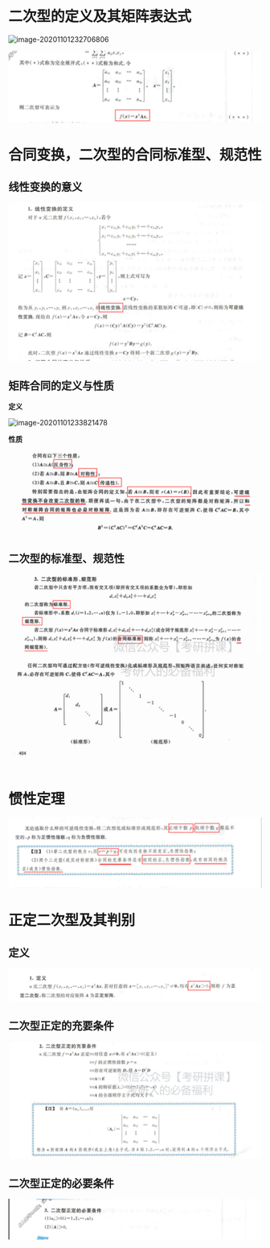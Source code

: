 # 二次型的定义及其矩阵表达式

![image-20201101232706806](https://gitee.com/HaitoChan/upload-pic-typora/raw/master/null/image-20201101232706806.png)

![image-20201101233422410](7%E3%80%81%E4%BA%8C%E6%AC%A1%E5%9E%8B.assets/image-20201101233422410.png)

# 合同变换，二次型的合同标准型、规范性

## 线性变换的意义

![image-20201101233559181](7%E3%80%81%E4%BA%8C%E6%AC%A1%E5%9E%8B.assets/image-20201101233559181.png)

## 矩阵合同的定义与性质

**定义**

![image-20201101233821478](https://gitee.com/HaitoChan/upload-pic-typora/raw/master/null/image-20201101233821478.png)

**性质**

![image-20201101234116373](7%E3%80%81%E4%BA%8C%E6%AC%A1%E5%9E%8B.assets/image-20201101234116373.png)

## 二次型的标准型、规范性

![image-20201101234345838](7%E3%80%81%E4%BA%8C%E6%AC%A1%E5%9E%8B.assets/image-20201101234345838.png)

![image-20201101234448774](7%E3%80%81%E4%BA%8C%E6%AC%A1%E5%9E%8B.assets/image-20201101234448774.png)

# 惯性定理

![image-20201101234628079](7%E3%80%81%E4%BA%8C%E6%AC%A1%E5%9E%8B.assets/image-20201101234628079.png)

# 正定二次型及其判别

## 定义

![image-20201101234657838](7%E3%80%81%E4%BA%8C%E6%AC%A1%E5%9E%8B.assets/image-20201101234657838.png)

## 二次型正定的充要条件

![image-20201101234725049](7%E3%80%81%E4%BA%8C%E6%AC%A1%E5%9E%8B.assets/image-20201101234725049.png)

## 二次型正定的必要条件

![image-20201101234752669](7%E3%80%81%E4%BA%8C%E6%AC%A1%E5%9E%8B.assets/image-20201101234752669.png)